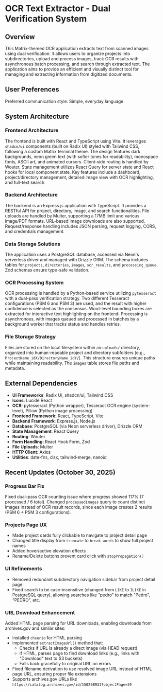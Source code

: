 # OCR Text Extractor - Dual Verification System

## Overview

This Matrix-themed OCR application extracts text from scanned images using dual verification. It allows users to organize projects into subdirectories, upload and process images, track OCR results with asynchronous batch processing, and search through extracted text. The application aims to provide an efficient and visually distinct tool for managing and extracting information from digitized documents.

## User Preferences

Preferred communication style: Simple, everyday language.

## System Architecture

### Frontend Architecture

The frontend is built with React and TypeScript using Vite. It leverages `shadcn/ui` components (built on Radix UI) styled with Tailwind CSS, following a custom Matrix terminal theme. The design features dark backgrounds, neon green text (with softer tones for readability), monospace fonts, ASCII art, and animated cursors. Client-side routing is handled by Wouter. State management utilizes React Query for server state and React hooks for local component state. Key features include a dashboard, project/directory management, detailed image view with OCR highlighting, and full-text search.

### Backend Architecture

The backend is an Express.js application with TypeScript. It provides a RESTful API for project, directory, image, and search functionalities. File uploads are handled by Multer, supporting a 17MB limit and various image/PDF formats. URL-based image downloads are also supported. Request/response handling includes JSON parsing, request logging, CORS, and credentials management.

### Data Storage Solutions

The application uses a PostgreSQL database, accessed via Neon's serverless driver and managed with Drizzle ORM. The schema includes tables for `projects`, `directories`, `images`, `ocr_results`, and `processing_queue`. Zod schemas ensure type-safe validation.

### OCR Processing System

OCR processing is handled by a Python-based service utilizing `pytesseract` with a dual-pass verification strategy. Two different Tesseract configurations (PSM 6 and PSM 3) are used, and the result with higher confidence is selected as the consensus. Word-level bounding boxes are extracted for interactive text highlighting on the frontend. Processing is asynchronous, with images queued and processed in batches by a background worker that tracks status and handles retries.

### File Storage Strategy

Files are stored on the local filesystem within an `uploads/` directory, organized into human-readable project and directory subfolders (e.g., `ProjectName_idX/DirectoryName_idY/`). This structure ensures unique paths while maintaining readability. The `images` table stores file paths and metadata.

## External Dependencies

*   **UI Frameworks**: Radix UI, shadcn/ui, Tailwind CSS
*   **Icons**: Lucide React
*   **OCR**: pytesseract (Python wrapper), Tesseract OCR engine (system-level), Pillow (Python image processing)
*   **Frontend Framework**: React, TypeScript, Vite
*   **Backend Framework**: Express.js, Node.js
*   **Database**: PostgreSQL (via Neon serverless driver), Drizzle ORM
*   **State Management**: React Query
*   **Routing**: Wouter
*   **Form Handling**: React Hook Form, Zod
*   **File Uploads**: Multer
*   **HTTP Client**: Axios
*   **Utilities**: date-fns, clsx, tailwind-merge, nanoid

## Recent Updates (October 30, 2025)

### Progress Bar Fix
Fixed dual-pass OCR counting issue where progress showed 117% (7 processed / 6 total). Changed `processedImages` query to count distinct images instead of OCR result records, since each image creates 2 results (PSM 6 + PSM 3 configurations).

### Projects Page UX
- Made project cards fully clickable to navigate to project detail page
- Changed title display from `truncate` to `break-words` to show full project names
- Added hover/active elevation effects
- Rename/Delete buttons prevent card click with `stopPropagation()`

### UI Refinements
- Removed redundant subdirectory navigation sidebar from project detail page
- Fixed search to be case-insensitive (changed from `LIKE` to `ILIKE` in PostgreSQL query), allowing searches like "pedro" to match "Pedro", "PEDRO", etc.

### URL Download Enhancement
Added HTML page parsing for URL downloads, enabling downloads from archives.gov and similar sites:
- Installed `cheerio` for HTML parsing
- Implemented `extractImageUrl()` method that:
  - Checks if URL is already a direct image (via HEAD request)
  - If HTML, parses page to find download links (e.g., links with "Download" text to S3 buckets)
  - Falls back gracefully to original URL on errors
- Fixed filename derivation to use resolved image URL instead of HTML page URL, ensuring proper file extensions
- Supports archives.gov URLs like `https://catalog.archives.gov/id/150268931?objectPage=39`